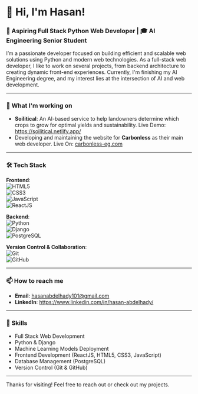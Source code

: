 # 👋 Hi, I'm Hasan!

### 🚀 Aspiring Full Stack Python Web Developer | 🎓 AI Engineering Senior Student

I’m a passionate developer focused on building efficient and scalable web solutions using Python and modern web technologies. As a full-stack web developer, I like to work on several projects, from backend architecture to creating dynamic front-end experiences. Currently, I'm finishing my AI Engineering degree, and my interest lies at the intersection of AI and web development.

---

### 🌱 **What I'm working on**
- **Soilitical**: An AI-based service to help landowners determine which crops to grow for optimal yields and sustainability. Live Demo: https://soilitical.netlify.app/
- Developing and maintaining the website for **Carbonless** as their main web developer. Live On: [carbonless-eg.com](https://carbonless-eg.com/)

---

### 🛠️ **Tech Stack**

**Frontend**:  
![HTML5](https://img.shields.io/badge/-HTML5-E34F26?style=flat&logo=html5&logoColor=white)  
![CSS3](https://img.shields.io/badge/-CSS3-1572B6?style=flat&logo=css3&logoColor=white)  
![JavaScript](https://img.shields.io/badge/-JavaScript-F7DF1E?style=flat&logo=javascript&logoColor=black)  
![ReactJS](https://img.shields.io/badge/-ReactJS-61DAFB?style=flat&logo=react&logoColor=black)

**Backend**:  
![Python](https://img.shields.io/badge/-Python-3776AB?style=flat&logo=python&logoColor=white)  
![Django](https://img.shields.io/badge/-Django-092E20?style=flat&logo=django&logoColor=white)  
![PostgreSQL](https://img.shields.io/badge/-PostgreSQL-4169E1?style=flat&logo=postgresql&logoColor=white)

**Version Control & Collaboration**:  
![Git](https://img.shields.io/badge/-Git-F05032?style=flat&logo=git&logoColor=white)  
![GitHub](https://img.shields.io/badge/-GitHub-181717?style=flat&logo=github&logoColor=white)

---

### 📫 **How to reach me**
- **Email**: hasanabdelhady101@gmail.com
- **LinkedIn**: https://www.linkedin.com/in/hasan-abdelhady/
---

### 🎯 **Skills**
- Full Stack Web Development
- Python & Django
- Machine Learning Models Deployment
- Frontend Development (ReactJS, HTML5, CSS3, JavaScript)
- Database Management (PostgreSQL)
- Version Control (Git & GitHub)

---

Thanks for visiting! Feel free to reach out or check out my projects.
